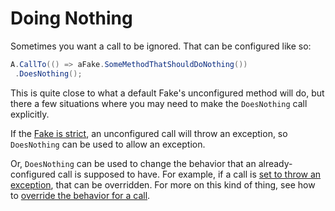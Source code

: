 # Doing Nothing

Sometimes you want a call to be ignored. That can be configured like so:
```csharp
A.CallTo(() => aFake.SomeMethodThatShouldDoNothing())
 .DoesNothing();
```

This is quite close to what a default Fake's unconfigured method will do, but there a few situations where you may need to make the `DoesNothing` call explicitly.

If the [Fake is strict](strict-fakes.md), an unconfigured call will throw an exception, so `DoesNothing` can be used to allow an exception.

Or, `DoesNothing` can be used to change the behavior that an already-configured call is supposed to have. For example, if a call is [set to throw an exception](throwing-exceptions.md), that can be overridden. For more on this kind of thing, see how to [override the behavior for a call](changing-behavior-between-calls.md#overriding-the-behavior-for-a-call).
